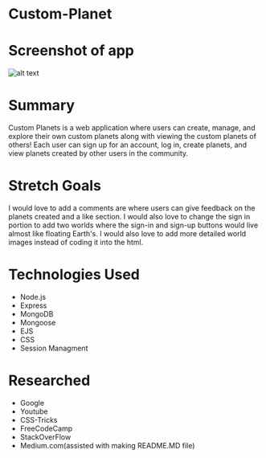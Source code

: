 # Custom-Planet

# Screenshot of app
![alt text](Custom-Planets-Galaxy-HomePage.png)

# Summary
Custom Planets is a web application where users can create, manage, and explore their own custom planets along with viewing the custom planets of others! Each user can sign up for an account, log in, create planets, and view planets created by other users in the community. 

# Stretch Goals
I would love to add a comments are where users can give feedback on the planets created and a like section. I would also love to change the sign in portion to add two worlds where the sign-in and sign-up buttons would live almost like floating Earth's. I would also love to add more detailed world images instead of coding it into the html. 

# Technologies Used
- Node.js
- Express
- MongoDB
- Mongoose
- EJS
- CSS
- Session Managment 

# Researched
- Google
- Youtube
- CSS-Tricks
- FreeCodeCamp
- StackOverFlow
- Medium.com(assisted with making README.MD file)
